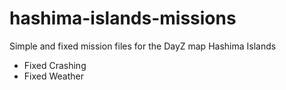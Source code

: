 # hashima-islands-missions
Simple and fixed mission files for the DayZ map Hashima Islands

- Fixed Crashing
- Fixed Weather
